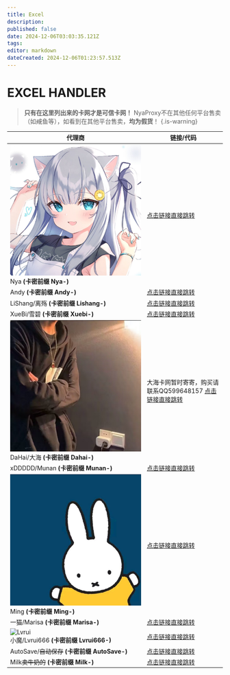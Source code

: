 ```yaml
---
title: Excel
description: 
published: false
date: 2024-12-06T03:03:35.121Z
tags: 
editor: markdown
dateCreated: 2024-12-06T01:23:57.513Z
---
```


# EXCEL HANDLER

> **只有在这里列出来的卡网才是可信卡网！**
NyaProxy不在其他任何平台售卖（如~~咸~~鱼等），如看到在其他平台售卖，**均为假货**！
{.is-warning}

|代理商|链接/代码|
|-|-|
|<div class="highlight-box"> <img src="/photos/image_290840699544682.jpg" alt="Nya" class="icon"> <div class="content" >Nya **(卡密前缀 Nya-)** |[点击链接直接跳转](https://shop.nyaproxy.xyz/)|
|Andy **(卡密前缀 Andy-)** |[点击链接直接跳转](https://shop.andyzywl.com/)|
|LiShang/离殇 **(卡密前缀 Lishang-)** |[点击链接直接跳转](https://shop.lishangmc.com/)|
|XueBi/雪碧 **(卡密前缀 Xuebi-)** |[点击链接直接跳转](https://shop.xuebimc.com/)|
|<div class="highlight-box"> <img src="/photos/image_293703651422370.jpg" alt="大海" class="icon"> <div class="content" >DaHai/大海 **(卡密前缀 Dahai-)** |大海卡网暂时寄寄，购买请联系QQ599648157 [点击链接直接跳转](https://dahaikw.shop/)|
|xDDDDD/Munan **(卡密前缀 Munan-)** |[点击链接直接跳转](https://xddddd.icu/)|
|<div class="highlight-box"> <img src="/photos/image_294159375664488.jpg" alt="Ming" class="icon"> <div class="content" >Ming **(卡密前缀 Ming-)** |[点击链接直接跳转](https://shop.fazot.lol/)|
|一猫/Marisa **(卡密前缀 Marisa-)** |[点击链接直接跳转](https://bakamarisa.shop/)|
|<div class="highlight-box"> <img src="https://photo.vteamer.cc/i/2024/12/06/hbojfx.jpg" alt="Lvrui" class="icon"> <div class="content" >小魔/Lvrui666 **(卡密前缀 Lvrui666-)** |[点击链接直接跳转](https://shop.qwq3.com/)|
|AutoSave/~~自动保存~~ **(卡密前缀 AutoSave-)** |[点击链接直接跳转](https://autosave.top/)|
|Milk~~卖牛奶的~~ **(卡密前缀 Milk-)** |[点击链接直接跳转](https://shop.milkawa.xyz/)|
